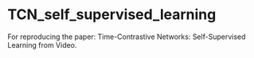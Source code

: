 # TCN_self_supervised_learning
For reproducing the paper: Time-Contrastive Networks: Self-Supervised Learning from Video. 
